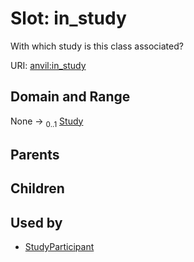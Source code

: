 
# Slot: in_study

With which study is this class associated?

URI: [anvil:in_study](https://anvilproject.org/acr-harmonized-data-model/in_study)


## Domain and Range

None &#8594;  <sub>0..1</sub> [Study](Study.md)

## Parents


## Children


## Used by

 * [StudyParticipant](StudyParticipant.md)
